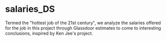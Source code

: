 # salaries_DS
Termed the "hottest job of the 21st century", we analyze the salaries offered for the job in this project through Glassdoor estimates to come to interesting conclusions, inspired by Ken Jee's project.
